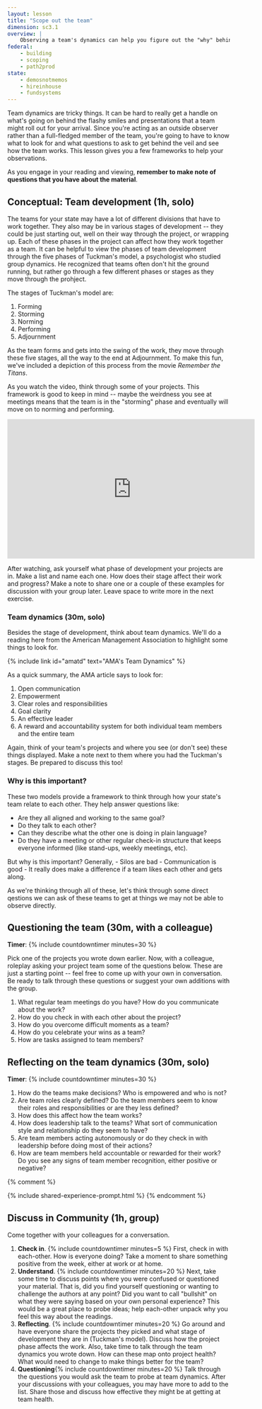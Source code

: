 ```yaml
---
layout: lesson
title: "Scope out the team"
dimension: sc3.1
overview: |
    Observing a team's dynamics can help you figure out the "why" behind successes or failures. This module helps you learn what to look for when observing team meetings to get a sense of how the team works together. 
federal:
    - building
    - scoping
    - path2prod
state:
    - demosnotmemos
    - hireinhouse
    - fundsystems
---
```



Team dynamics are tricky things. It can be hard to really get a handle on what's going on behind the flashy smiles and presentations that a team might roll out for your arrival. Since you're acting as an outside observer rather than a full-fledged member of the team, you're going to have to know what to look for and what questions to ask to get behind the veil and see how the team works. This lesson gives you a few frameworks to help your observations.  

As you engage in your reading and viewing, **remember to make note of questions that you have about the material**.


## Conceptual: Team development (1h, solo)

The teams for your state may have a lot of different divisions that have to work together. They also may be in various stages of development -- they could be just starting out, well on their way through the project, or wrapping up. Each of these phases in the project can affect how they work together as a team. It can be helpful to view the phases of team development through the five phases of Tuckman's model, a psychologist who studied group dynamics. He recognized that teams often don't hit the ground running, but rather go through a few different phases or stages as they move through the prohject. 

The stages of Tuckman's model are:
1. Forming
2. Storming
3. Norming
4. Performing
5. Adjournment

As the team forms and gets into the swing of the work, they move through these five stages, all the way to the end at Adjournment. To make this fun, we've included a depiction of this process from the movie *Remember the Titans*. 

As you watch the video, think through some of your projects. This framework is good to keep in mind -- maybe the weirdness you see at meetings means that the team is in the "storming" phase and eventually will move on to norming and performing.

<iframe width="560" height="315" src="https://www.youtube.com/embed/lu1WUe35QEs" frameborder="0" allow="accelerometer; autoplay; clipboard-write; encrypted-media; gyroscope; picture-in-picture" allowfullscreen></iframe>

After watching, ask yourself what phase of development your projects are in. Make a list and name each one. How does their stage affect their work and progress? Make a note to share one or a couple of these examples for discussion with your group later. Leave space to write more in the next exercise.

### Team dynamics (30m, solo)

Besides the stage of development, think about team dynamics. We'll do a reading here from the American Management Association to highlight some things to look for.

{% include link id="amatd" text="AMA's Team Dynamics" %}

As a quick summary, the AMA article says to look for:

1. Open communication
2. Empowerment
3. Clear roles and responsibilities
4. Goal clarity
5. An effective leader
6. A reward and accountability system for both individual team members and the entire team

Again, think of your team's projects and where you see (or don't see) these things displayed. Make a note next to them where you had the Tuckman's stages. Be prepared to discuss this too!

### Why is this important?

These two models provide a framework to think through how your state's team relate to each other. They help answer questions like:

* Are they all aligned and working to the same goal? 
* Do they talk to each other? 
* Can they describe what the other one is doing in plain language? 
* Do they have a meeting or other regular check-in structure that keeps everyone informed (like stand-ups, weekly meetings, etc).

But why is this important?  Generally,
	- Silos are bad
	- Communication is good
	- It really does make a difference if a team likes each other and gets along. 

As we're thinking through all of these, let's think through some direct qestions we can ask of these teams to get at things we may not be able to observe directly.

## Questioning the team (30m, with a colleague)

**Timer**: {% include countdowntimer minutes=30 %} 

Pick one of the projects you wrote down earlier. Now, with a colleague, roleplay asking your project team some of the  questions below. These are just a starting point -- feel free to come up with your own in conversation. Be ready to talk through these questions or suggest your own additions with the group. 

1. What regular team meetings do you have? How do you communicate about the work?
2. How do you check in with each other about the project?
3. How do you overcome difficult moments as a team?
4. How do you celebrate your wins as a team?
5. How are tasks assigned to team members?


## Reflecting on the team dynamics (30m, solo)

**Timer**: {% include countdowntimer minutes=30 %} 

1. How do the teams make decisions? Who is empowered and who is not? 
2. Are team roles clearly defined? Do the team members seem to know their roles and responsibilities or are they less defined?
3. How does this affect how the team works?
4. How does leadership talk to the teams? What sort of communication style and relationship do they seem to have? 
5. Are team members acting autonomously or do they check in with leadership before doing most of their actions?
6. How are team members held accountable or rewarded for their work? Do you see any signs of team member recognition, either positive or negative? 

{% comment %}
<!-- Already included. -->
{% include shared-experience-prompt.html %}
{% endcomment %}

## Discuss in Community (1h, group)

Come together with your colleagues for a conversation.

1.  **Check in**. {% include countdowntimer minutes=5 %} First, check in with each-other. How is everyone doing? Take a moment to share something positive from the week, either at work or at home.
2.  **Understand**. {% include countdowntimer minutes=20 %} Next, take some time to discuss points where you were confused or questioned your material. That is, did you find yourself questioning or wanting to challenge the authors at any point? Did you want to call "bullshit" on what they were saying based on your own personal experience? This would be a great place to probe ideas; help each-other unpack why you feel this way about the readings.
3.  **Reflecting**. {% include countdowntimer minutes=20 %} Go around and have everyone share the projects they picked and what stage of development they are in (Tuckman's model). Discuss how the project phase affects the work. Also, take time to talk through the team dynamics you wrote down. How can these map onto project health? What would need to change to make things better for the team?
4. **Questioning**{% include countdowntimer minutes=20 %} Talk through the questions you would ask the team to probe at team dynamics. After your discussions with your colleagues, you may have more to add to the list. Share those and discuss how effective they might be at getting at team health. 


